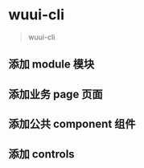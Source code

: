 # wuui-cli

> wuui-cli

## 添加 module 模块



## 添加业务 page 页面


## 添加公共 component 组件


## 添加 controls



